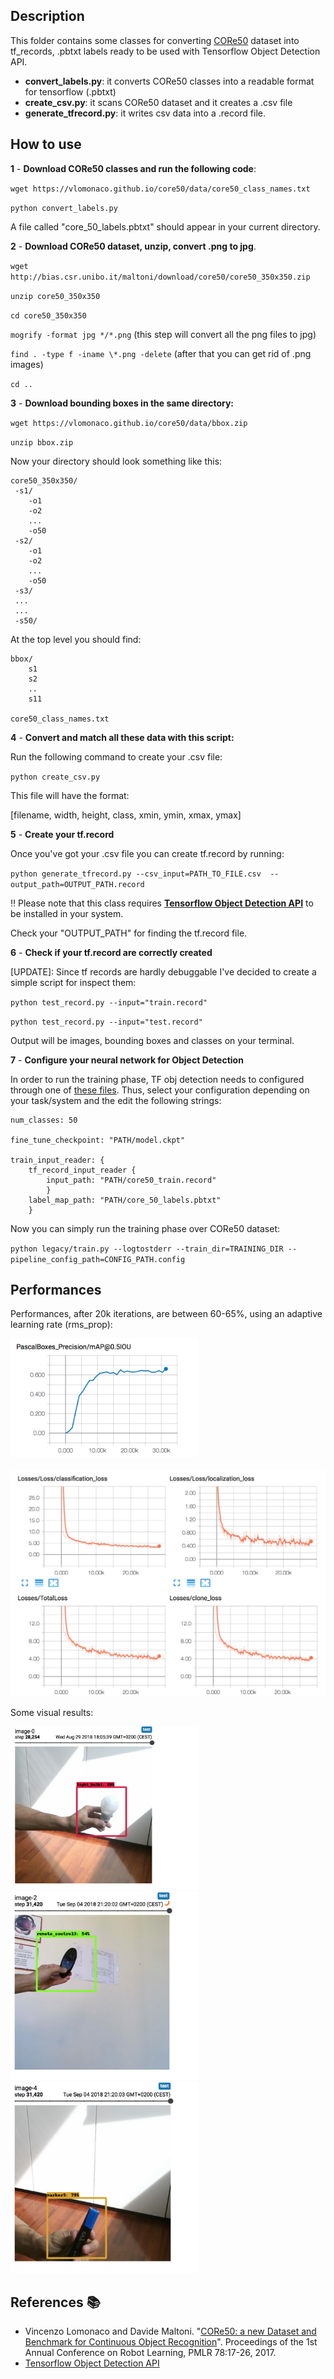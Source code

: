 ## Description

This folder contains some classes for converting [CORe50]() dataset into tf_records, .pbtxt labels ready to be used with Tensorflow Object Detection API.

* **convert_labels.py**: it converts CORe50 classes into a readable format for tensorflow (.pbtxt)
* **create_csv.py**: it scans CORe50 dataset and it creates a .csv file
* **generate_tfrecord.py**: it writes csv data into a .record file.

## How to use
**1** - **Download CORe50 classes and run the following code**:

`wget https://vlomonaco.github.io/core50/data/core50_class_names.txt`

`python convert_labels.py`

A file called "core_50_labels.pbtxt" should appear in your current directory.

**2** - **Download CORe50 dataset, unzip, convert .png to jpg**.

`wget http://bias.csr.unibo.it/maltoni/download/core50/core50_350x350.zip`

`unzip core50_350x350`

`cd core50_350x350`

`mogrify -format jpg */*.png` (this step will convert all the png files to jpg)

`find . -type f -iname \*.png -delete` (after that you can get rid of .png images)

`cd ..`

**3** - **Download bounding boxes in the same directory:**

`wget https://vlomonaco.github.io/core50/data/bbox.zip`

`unzip bbox.zip`

Now your directory should look something like this:

	core50_350x350/
	 -s1/
	 	-o1
	 	-o2
	 	...
	 	-o50
	 -s2/
	 	-o1
	 	-o2
	 	...
	 	-o50
	 -s3/
	 ...
	 ...
	 -s50/
	 
At the top level you should find:

	bbox/
		s1
		s2
		..
		s11
	
	core50_class_names.txt
 	

**4** - **Convert and match all these data with this script:**

Run the following command to create your .csv file:

`python create_csv.py`

This file will have the format:

[filename, width, height, class, xmin, ymin, xmax, ymax]

**5** - **Create your tf.record**

Once you've got your .csv file you can create tf.record by running:

`python generate_tfrecord.py --csv_input=PATH_TO_FILE.csv  --output_path=OUTPUT_PATH.record`

‼️ Please note that this class requires [**Tensorflow Object Detection API**](https://github.com/tensorflow/models/tree/master/research/object_detection) to be installed in your system.

Check your "OUTPUT_PATH" for finding the tf.record file.

**6** - **Check if your tf.record are correctly created**

[UPDATE]: Since tf records are hardly debuggable I've decided to create a simple script for inspect them:

`python test_record.py --input="train.record"`

`python test_record.py --input="test.record"`

Output will be images, bounding boxes and classes on your terminal.

**7** - **Configure your neural network for Object Detection**

In order to run the training phase, TF obj detection needs to configured through one of [these files](https://github.com/tensorflow/models/tree/master/research/object_detection/samples/configs).
Thus, select your configuration depending on your task/system and the edit the following strings:

	num_classes: 50
	
	fine_tune_checkpoint: "PATH/model.ckpt"
	
	train_input_reader: {
  		tf_record_input_reader {
    		input_path: "PATH/core50_train.record"
  			}
  		label_map_path: "PATH/core_50_labels.pbtxt"
		}
		

Now you can simply run the training phase over CORe50 dataset:

`python legacy/train.py --logtostderr --train_dir=TRAINING_DIR --pipeline_config_path=CONFIG_PATH.config`

## Performances ##
Performances, after 20k iterations, are between 60-65%, using an adaptive learning rate (rms_prop):

<img width=300 src="img/precision.jpg"><br><br>
<img src="img/loss.jpg">

Some visual results:

<img width=300 src="img/detection1.jpg"><img width=300 src="img/detection2.jpg"><img width=300 src="img/detection3.jpg">

## References 📚

* Vincenzo Lomonaco and Davide Maltoni. "[CORe50: a new Dataset and Benchmark for Continuous Object Recognition](http://proceedings.mlr.press/v78/lomonaco17a.html)". Proceedings of the 1st Annual Conference on Robot Learning, PMLR 78:17-26, 2017. 
* [Tensorflow Object Detection API](https://github.com/tensorflow/models/tree/master/research/object_detection)


